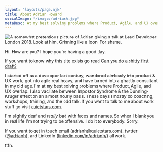 ```yaml
---
layout: "layouts/page.njk"
title: About Adrian Howard
socialImage: "/images/adrianh.jpg"
metaDesc: At my best solving problems where Product, Agile, and UX overlap. These days I mostly do coaching, workshops, training, and the odd talk.
---
```


![A somewhat pretentious picture of Adrian giving a talk at Lead Developer London 2018. Look at him. Grinning like a loon. For shame.](/images/adrianh.jpg)

Hi. How are you? I hope you're having a good day.

If you want to know why this site exists go read [Can you do a shitty first draft?](/posts/can-you-do-a-shitty-first-draft/)

I started off as a developer last century, wandered aimlessly into product & UX work, got into agile real heavy, and have turned into a ghastly consultant in my old age. I'm at my best solving problems where Product, Agile, and UX overlap. I also vacillate between Impostor Syndrome & the Dunning-Kruger effect on an almost hourly basis.  These days I mostly do coaching, workshops, training, and the odd talk. If you want to talk to me about work stuff go visit [quietstars.com](http://quietstars.com).

I'm slightly deaf and _really_ bad with faces and names. So when I blank you in real life I'm not trying to be offensive. I do it to everybody. Sorry.

If you want to get in touch email ([adrianh@quietstars.com](mailto:adrianh@quietstars.com)), twitter ([@adrianh](https://twitter.com/adrianh)), and LinkedIn ([linkedin.com/in/adrianh/](http://linkedin.com/in/adrianh/)) all work.

ttfn.